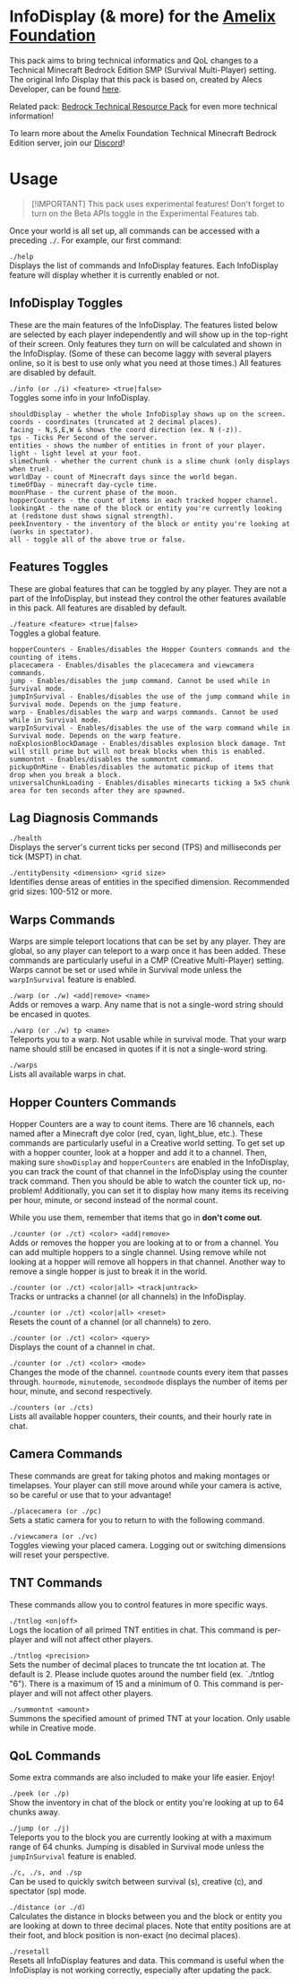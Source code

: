 # InfoDisplay (& more) for the [Amelix Foundation](https://discord.gg/FabqwVzgyD)
This pack aims to bring technical informatics and QoL changes to a Technical Minecraft Bedrock Edition SMP (Survival Multi-Player) setting.
The original Info Display that this pack is based on, created by Alecs Developer, can be found [here](https://www.curseforge.com/minecraft-bedrock/scripts/info-display).

Related pack: [Bedrock Technical Resource Pack](https://github.com/RavinMaddHatter/Bedrock-Technical-Resource-Pack/wiki) for even more technical information!

To learn more about the Amelix Foundation Technical Minecraft Bedrock Edition server, join our [Discord](https://discord.gg/FabqwVzgyD)!

# Usage

> [!IMPORTANT] This pack uses experimental features! Don't forget to turn on the Beta APIs toggle in the Experimental Features tab.

Once your world is all set up, all commands can be accessed with a preceding `./`. For example, our first command:

`./help`\
Displays the list of commands and InfoDisplay features. Each InfoDisplay feature will display whether it is currently enabled or not.

## InfoDisplay Toggles

These are the main features of the InfoDisplay. The features listed below are selected by each player independently and will show up in the top-right of their screen. Only features they turn on will be calculated and shown in the InfoDisplay. (Some of these can become laggy with several players online, so it is best to use only what you need at those times.) All features are disabled by default.

`./info (or ./i) <feature> <true|false>`\
Toggles some info in your InfoDisplay.
```
shouldDisplay - whether the whole InfoDisplay shows up on the screen.
coords - coordinates (truncated at 2 decimal places).
facing - N,S,E,W & shows the coord direction (ex. N (-z)).
tps - Ticks Per Second of the server.
entities - shows the number of entities in front of your player.
light - light level at your foot.
slimeChunk - whether the current chunk is a slime chunk (only displays when true).
worldDay - count of Minecraft days since the world began.
timeOfDay - minecraft day-cycle time.
moonPhase - the current phase of the moon.
hopperCounters - the count of items in each tracked hopper channel.
lookingAt - the name of the block or entity you're currently looking at (redstone dust shows signal strength).
peekInventory - the inventory of the block or entity you're looking at (works in spectator).
all - toggle all of the above true or false.
```

## Features Toggles

These are global features that can be toggled by any player. They are not a part of the InfoDisplay, but instead they control the other features available in this pack. All features are disabled by default.

`./feature <feature> <true|false>`\
Toggles a global feature.
```
hopperCounters - Enables/disables the Hopper Counters commands and the counting of items.
placecamera - Enables/disables the placecamera and viewcamera commands.
jump - Enables/disables the jump command. Cannot be used while in Survival mode.
jumpInSurvival - Enables/disables the use of the jump command while in Survival mode. Depends on the jump feature.
warp - Enables/disables the warp and warps commands. Cannot be used while in Survival mode.
warpInSurvival - Enables/disables the use of the warp command while in Survival mode. Depends on the warp feature.
noExplosionBlockDamage - Enables/disables explosion block damage. Tnt will still prime but will not break blocks when this is enabled.
summontnt - Enables/disables the summontnt command.
pickupOnMine - Enables/disables the automatic pickup of items that drop when you break a block.
universalChunkLoading - Enables/disables minecarts ticking a 5x5 chunk area for ten seconds after they are spawned.
```

## Lag Diagnosis Commands

`./health`\
Displays the server's current ticks per second (TPS) and milliseconds per tick (MSPT) in chat.

`./entityDensity <dimension> <grid size>`\
Identifies dense areas of entities in the specified dimension. Recommended grid sizes: 100-512 or more.

## Warps Commands

Warps are simple teleport locations that can be set by any player. They are global, so any player can teleport to a warp once it has been added. These commands are particularly useful in a CMP (Creative Multi-Player) setting. Warps cannot be set or used while in Survival mode unless the `warpInSurvival` feature is enabled.

`./warp (or ./w) <add|remove> <name>`\
Adds or removes a warp. Any name that is not a single-word string should be encased in quotes.

`./warp (or ./w) tp <name>`\
Teleports you to a warp. Not usable while in survival mode. That your warp name should still be encased in quotes if it is not a single-word string.

`./warps`\
Lists all available warps in chat.

## Hopper Counters Commands

Hopper Counters are a way to count items. There are 16 channels, each named after a Minecraft dye color (red, cyan, light_blue, etc.). These commands are particularly useful in a Creative world setting. To get set up with a hopper counter, look at a hopper and add it to a channel. Then, making sure `showDisplay` and `hopperCounters` are enabled in the InfoDisplay, you can track the count of that channel in the InfoDisplay using the counter track command. Then you should be able to watch the counter tick up, no-problem! Additionally, you can set it to display how many items its receiving per hour, minute, or second instead of the normal count.

While you use them, remember that items that go in **don't come out**.

`./counter (or ./ct) <color> <add|remove>`\
Adds or removes the hopper you are looking at to or from a channel. You can add multiple hoppers to a single channel. Using remove while not looking at a hopper will remove all hoppers in that channel. Another way to remove a single hopper is just to break it in the world.

`./counter (or ./ct) <color|all> <track|untrack>`\
Tracks or untracks a channel (or all channels) in the InfoDisplay.

`./counter (or ./ct) <color|all> <reset>`\
Resets the count of a channel (or all channels) to zero.

`./counter (or ./ct) <color> <query>`\
Displays the count of a channel in chat.

`./counter (or ./ct) <color> <mode>`\
Changes the mode of the channel. `countmode` counts every item that passes through. `hourmode`, `minutemode`, `secondmode` displays the number of items per hour, minute, and second respectively.

`./counters (or ./cts)`\
Lists all available hopper counters, their counts, and their hourly rate in chat.

## Camera Commands

These commands are great for taking photos and making montages or timelapses. Your player can still move around while your camera is active, so be careful or use that to your advantage!

`./placecamera (or ./pc)`\
Sets a static camera for you to return to with the following command.

`./viewcamera (or ./vc)`\
Toggles viewing your placed camera. Logging out or switching dimensions will reset your perspective.

## TNT Commands

These commands allow you to control features in more specific ways.

`./tntlog <on|off>`\
Logs the location of all primed TNT entities in chat. This command is per-player and will not affect other players.

`./tntlog <precision>`\
Sets the number of decimal places to truncate the tnt location at. The default is 2. Please include quotes around the number field (ex. `./tntlog "6"). There is a maximum of 15 and a minimum of 0. This command is per-player and will not affect other players.

`./summontnt <amount>`\
Summons the specified amount of primed TNT at your location. Only usable while in Creative mode.

## QoL Commands

Some extra commands are also included to make your life easier. Enjoy!

`./peek (or ./p)`\
Show the inventory in chat of the block or entity you're looking at up to 64 chunks away.

`./jump (or ./j)`\
Teleports you to the block you are currently looking at with a maximum range of 64 chunks. Jumping is disabled in Survival mode unless the `jumpInSurvival` feature is enabled.

`./c, ./s, and ./sp`\
Can be used to quickly switch between survival (s), creative (c), and spectator (sp) mode.

`./distance (or ./d)`\
Calculates the distance in blocks between you and the block or entity you are looking at down to three decimal places. Note that entity positions are at their foot, and block position is non-exact (no decimal places).

`./resetall`\
Resets all InfoDisplay features and data. This command is useful when the InfoDisplay is not working correctly, especially after updating the pack.
